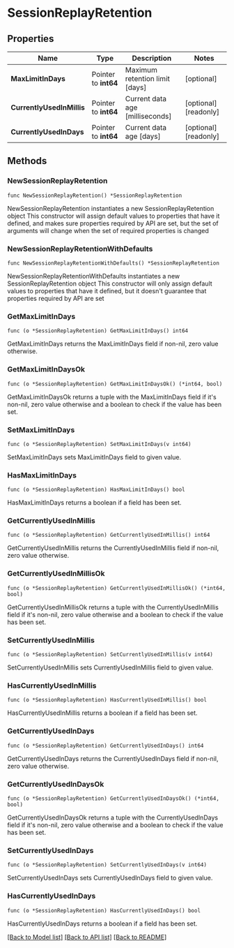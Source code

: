 # SessionReplayRetention

## Properties

Name | Type | Description | Notes
------------ | ------------- | ------------- | -------------
**MaxLimitInDays** | Pointer to **int64** | Maximum retention limit [days] | [optional] 
**CurrentlyUsedInMillis** | Pointer to **int64** | Current data age [milliseconds] | [optional] [readonly] 
**CurrentlyUsedInDays** | Pointer to **int64** | Current data age [days] | [optional] [readonly] 

## Methods

### NewSessionReplayRetention

`func NewSessionReplayRetention() *SessionReplayRetention`

NewSessionReplayRetention instantiates a new SessionReplayRetention object
This constructor will assign default values to properties that have it defined,
and makes sure properties required by API are set, but the set of arguments
will change when the set of required properties is changed

### NewSessionReplayRetentionWithDefaults

`func NewSessionReplayRetentionWithDefaults() *SessionReplayRetention`

NewSessionReplayRetentionWithDefaults instantiates a new SessionReplayRetention object
This constructor will only assign default values to properties that have it defined,
but it doesn't guarantee that properties required by API are set

### GetMaxLimitInDays

`func (o *SessionReplayRetention) GetMaxLimitInDays() int64`

GetMaxLimitInDays returns the MaxLimitInDays field if non-nil, zero value otherwise.

### GetMaxLimitInDaysOk

`func (o *SessionReplayRetention) GetMaxLimitInDaysOk() (*int64, bool)`

GetMaxLimitInDaysOk returns a tuple with the MaxLimitInDays field if it's non-nil, zero value otherwise
and a boolean to check if the value has been set.

### SetMaxLimitInDays

`func (o *SessionReplayRetention) SetMaxLimitInDays(v int64)`

SetMaxLimitInDays sets MaxLimitInDays field to given value.

### HasMaxLimitInDays

`func (o *SessionReplayRetention) HasMaxLimitInDays() bool`

HasMaxLimitInDays returns a boolean if a field has been set.

### GetCurrentlyUsedInMillis

`func (o *SessionReplayRetention) GetCurrentlyUsedInMillis() int64`

GetCurrentlyUsedInMillis returns the CurrentlyUsedInMillis field if non-nil, zero value otherwise.

### GetCurrentlyUsedInMillisOk

`func (o *SessionReplayRetention) GetCurrentlyUsedInMillisOk() (*int64, bool)`

GetCurrentlyUsedInMillisOk returns a tuple with the CurrentlyUsedInMillis field if it's non-nil, zero value otherwise
and a boolean to check if the value has been set.

### SetCurrentlyUsedInMillis

`func (o *SessionReplayRetention) SetCurrentlyUsedInMillis(v int64)`

SetCurrentlyUsedInMillis sets CurrentlyUsedInMillis field to given value.

### HasCurrentlyUsedInMillis

`func (o *SessionReplayRetention) HasCurrentlyUsedInMillis() bool`

HasCurrentlyUsedInMillis returns a boolean if a field has been set.

### GetCurrentlyUsedInDays

`func (o *SessionReplayRetention) GetCurrentlyUsedInDays() int64`

GetCurrentlyUsedInDays returns the CurrentlyUsedInDays field if non-nil, zero value otherwise.

### GetCurrentlyUsedInDaysOk

`func (o *SessionReplayRetention) GetCurrentlyUsedInDaysOk() (*int64, bool)`

GetCurrentlyUsedInDaysOk returns a tuple with the CurrentlyUsedInDays field if it's non-nil, zero value otherwise
and a boolean to check if the value has been set.

### SetCurrentlyUsedInDays

`func (o *SessionReplayRetention) SetCurrentlyUsedInDays(v int64)`

SetCurrentlyUsedInDays sets CurrentlyUsedInDays field to given value.

### HasCurrentlyUsedInDays

`func (o *SessionReplayRetention) HasCurrentlyUsedInDays() bool`

HasCurrentlyUsedInDays returns a boolean if a field has been set.


[[Back to Model list]](../README.md#documentation-for-models) [[Back to API list]](../README.md#documentation-for-api-endpoints) [[Back to README]](../README.md)


